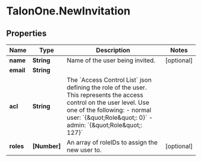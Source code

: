 # TalonOne.NewInvitation

## Properties

Name | Type | Description | Notes
------------ | ------------- | ------------- | -------------
**name** | **String** | Name of the user being invited. | [optional] 
**email** | **String** |  | 
**acl** | **String** | The &#x60;Access Control List&#x60; json defining the role of the user.  This represents the access control on the user level. Use one of the following: - normal user: &#x60;{\&quot;Role\&quot;: 0}&#x60; - admin: &#x60;{\&quot;Role\&quot;: 127}&#x60;  | 
**roles** | **[Number]** | An array of roleIDs to assign the new user to. | [optional] 



